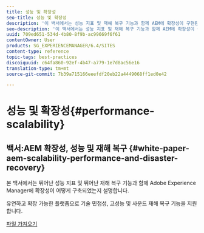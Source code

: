```yaml
---
title: 성능 및 확장성
seo-title: 성능 및 확장성
description: '이 백서에서는 성능 지표 및 재해 복구 기능과 함께 AEM에 확장성이 구현된 방법에 대해 설명합니다.  '
seo-description: '이 백서에서는 성능 지표 및 재해 복구 기능과 함께 AEM에 확장성이 구현된 방법에 대해 설명합니다.  '
uuid: 709ed651-534d-4b80-8f9b-ac99669f6f61
contentOwner: User
products: SG_EXPERIENCEMANAGER/6.4/SITES
content-type: reference
topic-tags: best-practices
discoiquuid: c64fa860-92ef-4b47-a779-1e7d8ac56e16
translation-type: tm+mt
source-git-commit: 7b39a715166eeefdf20eb22a4449068ff1ed0e42

---
```



# 성능 및 확장성{#performance-scalability}

## 백서:AEM 확장성, 성능 및 재해 복구 {#white-paper-aem-scalability-performance-and-disaster-recovery}

본 백서에서는 뛰어난 성능 지표 및 뛰어난 재해 복구 기능과 함께 Adobe Experience Manager에 확장성이 어떻게 구축되었는지 설명합니다.

유연하고 확장 가능한 플랫폼으로 기술 민첩성, 고성능 및 사운드 재해 복구 기능을 지원합니다.

[파일 가져오기](assets/aem_scalability_whitepaperfinal-06122015je.pdf)
